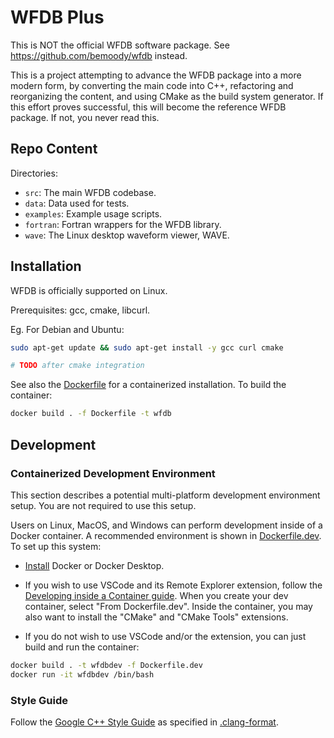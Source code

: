 # WFDB Plus

This is NOT the official WFDB software package. See https://github.com/bemoody/wfdb instead.

This is a project attempting to advance the WFDB package into a more modern form, by converting the main code into C++, refactoring and reorganizing the content, and using CMake as the build system generator. If this effort proves successful, this will become the reference WFDB package. If not, you never read this.

## Repo Content

Directories:

- `src`: The main WFDB codebase.
- `data`: Data used for tests.
- `examples`: Example usage scripts.
- `fortran`: Fortran wrappers for the WFDB library.
- `wave`: The Linux desktop waveform viewer, WAVE.

## Installation

WFDB is officially supported on Linux.

Prerequisites: gcc, cmake, libcurl.

Eg. For Debian and Ubuntu:

```sh
sudo apt-get update && sudo apt-get install -y gcc curl cmake

# TODO after cmake integration

```

See also the [Dockerfile](./Dockerfile) for a containerized installation. To build the container:

```sh
docker build . -f Dockerfile -t wfdb
```

## Development

### Containerized Development Environment

This section describes a potential multi-platform development environment setup. You are not required to use this setup.

Users on Linux, MacOS, and Windows can perform development inside of a Docker container. A recommended environment is shown in [Dockerfile.dev](./Dockerfile.dev). To set up this system:

- [Install](https://docs.docker.com/get-docker/) Docker or Docker Desktop.

- If you wish to use VSCode and its Remote Explorer extension, follow the [Developing inside a Container guide](https://code.visualstudio.com/docs/remote/containers). When you create your dev container, select "From Dockerfile.dev". Inside the container, you may also want to install the "CMake" and "CMake Tools" extensions.

- If you do not wish to use VSCode and/or the extension, you can just build and run the container:

```sh
docker build . -t wfdbdev -f Dockerfile.dev
docker run -it wfdbdev /bin/bash
```

### Style Guide

Follow the [Google C++ Style Guide](https://google.github.io/styleguide/cppguide.html) as specified in [.clang-format](.clang-format).
